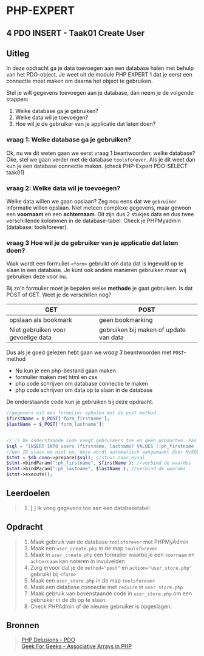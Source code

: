 # PHP-EXPERT

## 4 PDO INSERT - Taak01 Create User

## Uitleg

In deze opdracht ga je data toevoegen aan een database halen met behulp van het PDO-object. Je weet uit de module PHP EXPERT 1 dat je eerst een connectie moet maken om daarna het object te gebruiken.

Stel je wilt gegevens toevoegen aan je database, dan neem je de volgende stappen:

1. Welke database ga je gebruiken?
2. Welke data wil je toevoegen?
3. Hoe wil je de gebruiker van je applicatie dat laten doen?

### vraag 1: Welke database ga je gebruiken?

Ok, nu we dit weten gaan we eerst vraag 1 beantwoorden: welke database? Oke, stel we gaan verder met de database `toolsforever`. Als je dit weet dan kun je een database connectie maken. (check PHP-Expert PDO-SELECT taak01)

### vraag 2: Welke data wil je toevoegen?

Welke data willen we gaan opslaan? Zeg nou eens dat we `gebruiker` informatie willen opslaan. Niet meteen complexe gegevens, maar gewoon een __voornaam__ en een __achternaam__. Dit zijn dus 2 stukjes data en dus twee verschillende kolommen in de database-tabel. Check je PHPMyadmin (database: toolsforever).

### vraag 3 Hoe wil je de gebruiker van je applicatie dat laten doen?

Vaak wordt een formulier `<form>` gebruikt om data dat is ingevuld op te slaan in een database. Je kunt ook andere manieren gebruiken maar wij gebruiken deze voor nu.

Bij zo'n formulier moet je bepalen welke __methode__ je gaat gebruiken. Is dat POST of GET. Weet je de verschillen nog?

  GET | POST
  --|---|
  opslaan als bookmark | geen bookmarking
  Niet gebruiken voor gevoelige data | gebruiken bij maken of update van data

Dus als je goed gelezen hebt gaan we _vraag 3_ beantwoorden met `POST`-method

- Nu kun je een php-bestand gaan maken
- formulier maken met html en css
- php code schrijven om database connectie te maken
- php code schrijven om data op te slaan in de database

De onderstaande code kun je gebruiken bij deze opdracht.

```php
//gegevens uit een formulier ophalen met de post method.
$firstName = $_POST['form_firstname'];
$lastName = $_POST['form_lastname'];


// !! De onderstaande code voegt gebruikers toe en geen producten. Pas de code aan.!!
$sql = "INSERT INTO users (firstname, lastname) VALUES (:ph_firstname , :ph_lastname)" ;//sql query met PLACEHOLDERS
//een ID slaan we niet op, deze wordt automatisch aangemaakt door MySQL
$stmt = $db_conn->prepare($sql); //stuur naar mysql.
$stmt->bindParam(":ph_firstname", $firstName ); //verbind de waardes
$stmt->bindParam(":ph_lastname", $lastName ); //verbind de waardes
$stmt->execute();
```

## Leerdoelen

> 1. [ ] Ik voeg gegevens toe aan een databasetabel

## Opdracht

> 1. Maak gebruik van de database `toolsforever` met PHPMyAdmin
> 2. Maak een `user_create.php` in de map `toolsforever`
> 3. Maak in `user_create.php` een formulier waarbij je een `voornaam` en `achternaam` kan noteren in invulvelden
> 4. Zorg ervoor dat je de `method="post"` en `action="user_store.php"` gebruikt bij `<form>`
> 5. Maak een `user_store.php` in de map `toolsforever`
> 6. Maak een database connectie met `require` in `user_store.php`
> 7. Maak gebruik van bovenstaande code in `user_store.php` om een gebruiker in de db op te slaan.
> 8. Check PHPAdmin of de nieuwe gebruiker is opgeslagen.

## Bronnen

> [PHP Delusions - PDO](https://phpdelusions.net/pdo)  
> [Geek For Geeks - Associative Arrays in PHP](https://www.geeksforgeeks.org/associative-arrays-in-php/)  
